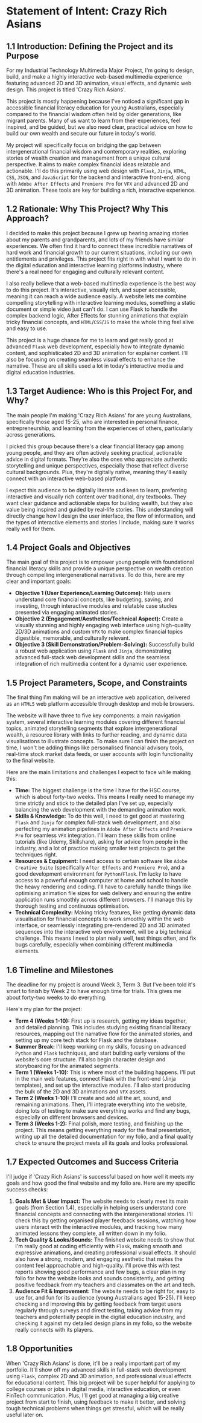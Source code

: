 # Statement of Intent: Crazy Rich Asians

## 1.1 Introduction: Defining the Project and its Purpose
For my Industrial Technology Multimedia Major Project, I'm going to design, build, and make a highly interactive web-based multimedia experience featuring advanced 2D and 3D animation, visual effects, and dynamic web design. This project is titled 'Crazy Rich Asians'.

This project is mostly happening because I've noticed a significant gap in accessible financial literacy education for young Australians, especially compared to the financial wisdom often held by older generations, like migrant parents. Many of us want to learn from their experiences, feel inspired, and be guided, but we also need clear, practical advice on how to build our own wealth and secure our future in today's world.

My project will specifically focus on bridging the gap between intergenerational financial wisdom and contemporary realities, exploring stories of wealth creation and management from a unique cultural perspective. It aims to make complex financial ideas relatable and actionable. I'll do this primarily using web design with `Flask`, `Jinja`, `HTML`, `CSS`, `JSON`, and `JavaScript` for the backend and interactive front-end, along with `Adobe After Effects` and `Premiere Pro` for `VFX` and advanced 2D and 3D animation. These tools are key for building a rich, interactive experience.

## 1.2 Rationale: Why This Project? Why This Approach?
I decided to make this project because I grew up hearing amazing stories about my parents and grandparents, and lots of my friends have similar experiences. We often find it hard to connect these incredible narratives of hard work and financial growth to our current situations, including our own entitlements and privileges. This project fits right in with what I want to do in the digital education and interactive learning platforms industry, where there's a real need for engaging and culturally relevant content.

I also really believe that a web-based multimedia experience is the best way to do this project. It's interactive, visually rich, and super accessible, meaning it can reach a wide audience easily. A website lets me combine compelling storytelling with interactive learning modules, something a static document or simple video just can't do. I can use Flask to handle the complex backend logic, After Effects for stunning animations that explain tricky financial concepts, and `HTML`/`CSS`/`JS` to make the whole thing feel alive and easy to use.

This project is a huge chance for me to learn and get really good at advanced `Flask` web development, especially how to integrate dynamic content, and sophisticated 2D and 3D animation for explainer content. I'll also be focusing on creating seamless visual effects to enhance the narrative. These are all skills used a lot in today's interactive media and digital education industries.

## 1.3 Target Audience: Who is this Project For, and Why?
The main people I'm making 'Crazy Rich Asians' for are young Australians, specifically those aged 15-25, who are interested in personal finance, entrepreneurship, and learning from the experiences of others, particularly across generations.

I picked this group because there's a clear financial literacy gap among young people, and they are often actively seeking practical, actionable advice in digital formats. They're also the ones who appreciate authentic storytelling and unique perspectives, especially those that reflect diverse cultural backgrounds. Plus, they're digitally native, meaning they'll easily connect with an interactive web-based platform.

I expect this audience to be digitally literate and keen to learn, preferring interactive and visually rich content over traditional, dry textbooks. They want clear guidance and actionable steps for building wealth, but they also value being inspired and guided by real-life stories. This understanding will directly change how I design the user interface, the flow of information, and the types of interactive elements and stories I include, making sure it works really well for them.

## 1.4 Project Goals and Objectives
The main goal of this project is to empower young people with foundational financial literacy skills and provide a unique perspective on wealth creation through compelling intergenerational narratives. To do this, here are my clear and important goals:

-   **Objective 1 (User Experience/Learning Outcome):** Help users understand core financial concepts, like budgeting, saving, and investing, through interactive modules and relatable case studies presented via engaging animated stories.
-   **Objective 2 (Engagement/Aesthetics/Technical Aspect):** Create a visually stunning and highly engaging web interface using high-quality 2D/3D animations and custom `VFX` to make complex financial topics digestible, memorable, and culturally relevant.
-   **Objective 3 (Skill Demonstration/Problem-Solving):** Successfully build a robust web application using `Flask` and `Jinja`, demonstrating advanced full-stack web development skills and the seamless integration of rich multimedia content for a dynamic user experience.

## 1.5 Project Parameters, Scope, and Constraints
The final thing I'm making will be an interactive web application, delivered as an `HTML5` web platform accessible through desktop and mobile browsers.

The website will have three to five key components: a main navigation system, several interactive learning modules covering different financial topics, animated storytelling segments that explore intergenerational wealth, a resource library with links to further reading, and dynamic data visualisations to illustrate concepts. To make sure I can finish the project on time, I won't be adding things like personalised financial advisory tools, real-time stock market data feeds, or user accounts with login functionality to the final website.

Here are the main limitations and challenges I expect to face while making this:
-   **Time:** The biggest challenge is the time I have for the HSC course, which is about forty-two weeks. This means I really need to manage my time strictly and stick to the detailed plan I've set up, especially balancing the web development with the demanding animation work.
-   **Skills & Knowledge:** To do this well, I need to get good at mastering `Flask` and `Jinja` for complex full-stack web development, and also perfecting my animation pipelines in `Adobe After Effects` and `Premiere Pro` for seamless `VFX` integration. I'll learn these skills from online tutorials (like Udemy, Skillshare), asking for advice from people in the industry, and a lot of practice making smaller test projects to get the techniques right.
-   **Resources & Equipment:** I need access to certain software like `Adobe Creative Suite` (specifically `After Effects` and `Premiere Pro`), and a good development environment for `Python`/`Flask`. I'm lucky to have access to a powerful enough computer at home and school to handle the heavy rendering and coding. I'll have to carefully handle things like optimising animation file sizes for web delivery and ensuring the entire application runs smoothly across different browsers. I'll manage this by thorough testing and continuous optimisation.
-   **Technical Complexity:** Making tricky features, like getting dynamic data visualisation for financial concepts to work smoothly within the web interface, or seamlessly integrating pre-rendered 2D and 3D animated sequences into the interactive web environment, will be a big technical challenge. This means I need to plan really well, test things often, and fix bugs carefully, especially when combining different multimedia elements.

## 1.6 Timeline and Milestones
The deadline for my project is around Week 3, Term 3. But I've been told it's smart to finish by Week 2 to have enough time for trials. This gives me about forty-two weeks to do everything.

Here's my plan for the project:
-   **Term 4 (Weeks 1-10):** First up is research, getting my ideas together, and detailed planning. This includes studying existing financial literacy resources, mapping out the narrative flow for the animated stories, and setting up my core tech stack for Flask and the database.
-   **Summer Break:** I'll keep working on my skills, focusing on advanced `Python` and `Flask` techniques, and start building early versions of the website's core structure. I'll also begin character design and storyboarding for the animated segments.
-   **Term 1 (Weeks 1-10):** This is where most of the building happens. I'll put in the main web features, connect Flask with the front-end (Jinja templates), and set up the interactive modules. I'll also start producing the bulk of the 2D and 3D animations and `VFX` assets.
-   **Term 2 (Weeks 1-10):** I'll create and add all the art, sound, and remaining animations. Then, I'll integrate everything into the website, doing lots of testing to make sure everything works and find any bugs, especially on different browsers and devices.
-   **Term 3 (Weeks 1-2):** Final polish, more testing, and finishing up the project. This means getting everything ready for the final presentation, writing up all the detailed documentation for my folio, and a final quality check to ensure the project meets all its goals and looks professional.

## 1.7 Expected Outcomes and Success Criteria
I'll judge if 'Crazy Rich Asians' is successful based on how well it meets my goals and how good the final website and my folio are. Here are my specific success checks:
1.  **Goals Met & User Impact:** The website needs to clearly meet its main goals (from Section 1.4), especially in helping users understand core financial concepts and connecting with the intergenerational stories. I'll check this by getting organised player feedback sessions, watching how users interact with the interactive modules, and tracking how many animated lessons they complete, all written down in my folio.
2.  **Tech Quality & Looks/Sounds:** The finished website needs to show that I'm really good at coding efficiently with `Flask`, making smooth and expressive animations, and creating professional visual effects. It should also have a strong, modern, and engaging aesthetic that makes the content feel approachable and high-quality. I'll prove this with test reports showing good performance and few bugs, a clear plan in my folio for how the website looks and sounds consistently, and getting positive feedback from my teachers and classmates on the art and tech.
3.  **Audience Fit & Improvement:** The website needs to be right for, easy to use for, and fun for its audience (young Australians aged 15-25). I'll keep checking and improving this by getting feedback from target users regularly through surveys and direct testing, taking advice from my teachers and potentially people in the digital education industry, and checking it against my detailed design plans in my folio, so the website really connects with its players.

## 1.8 Opportunities
When 'Crazy Rich Asians' is done, it'll be a really important part of my portfolio. It'll show off my advanced skills in full-stack web development using `Flask`, complex 2D and 3D animation, and professional visual effects for educational content. This big project will be super helpful for applying to college courses or jobs in digital media, interactive education, or even FinTech communication. Plus, I'll get good at managing a big creative project from start to finish, using feedback to make it better, and solving tough technical problems when things get stressful, which will be really useful later on.